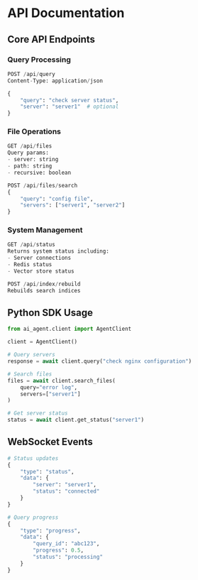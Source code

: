 # API Documentation

## Core API Endpoints

### Query Processing
```python
POST /api/query
Content-Type: application/json

{
    "query": "check server status",
    "server": "server1"  # optional
}
```

### File Operations
```python
GET /api/files
Query params:
- server: string
- path: string
- recursive: boolean

POST /api/files/search
{
    "query": "config file",
    "servers": ["server1", "server2"]
}
```

### System Management
```python
GET /api/status
Returns system status including:
- Server connections
- Redis status
- Vector store status

POST /api/index/rebuild
Rebuilds search indices
```

## Python SDK Usage

```python
from ai_agent.client import AgentClient

client = AgentClient()

# Query servers
response = await client.query("check nginx configuration")

# Search files
files = await client.search_files(
    query="error log",
    servers=["server1"]
)

# Get server status
status = await client.get_status("server1")
```

## WebSocket Events

```python
# Status updates
{
    "type": "status",
    "data": {
        "server": "server1",
        "status": "connected"
    }
}

# Query progress
{
    "type": "progress",
    "data": {
        "query_id": "abc123",
        "progress": 0.5,
        "status": "processing"
    }
}
